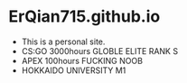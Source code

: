 # ErQian715.github.io

- This is a personal site.
- CS:GO 3000hours GLOBLE ELITE  RANK S
- APEX 100hours FUCKING NOOB
- HOKKAIDO UNIVERSITY M1
